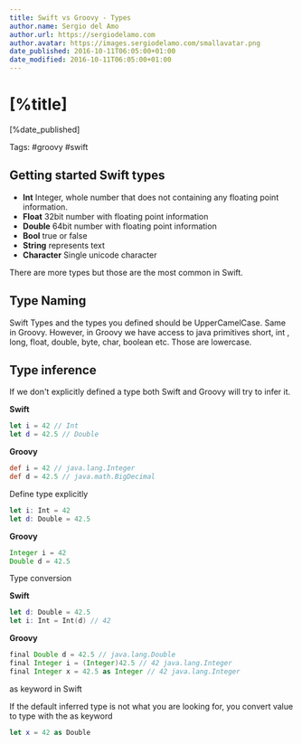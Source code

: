 ```yaml
---
title: Swift vs Groovy - Types
author.name: Sergio del Amo
author.url: https://sergiodelamo.com
author.avatar: https://images.sergiodelamo.com/smallavatar.png 
date_published: 2016-10-11T06:05:00+01:00
date_modified: 2016-10-11T06:05:00+01:00
---
```


# [%title]

[%date_published]

Tags: #groovy #swift

## Getting started Swift types

- **Int** Integer, whole number that does not containing any floating point information.
- **Float** 32bit number with floating point information
- **Double** 64bit number with floating point information
- **Bool** true or false
- **String** represents text
- **Character** Single unicode character

There are more types but those are the most common in Swift.

## Type Naming

Swift Types and the types you defined should be UpperCamelCase. Same in Groovy. However, in Groovy we have access to java primitives short, int , long, float, double, byte, char, boolean etc. Those are lowercase.

## Type inference

If we don't explicitly defined a type both Swift and Groovy will try to infer it.

**Swift**

```swift
let i = 42 // Int
let d = 42.5 // Double
```

**Groovy**

```groovy
def i = 42 // java.lang.Integer
def d = 42.5 // java.math.BigDecimal
````

Define type explicitly

```swift
let i: Int = 42
let d: Double = 42.5
```

**Groovy**

```groovy
Integer i = 42
Double d = 42.5
```

Type conversion

**Swift**

```swift
let d: Double = 42.5
let i: Int = Int(d) // 42
```

**Groovy**

```groovy
final Double d = 42.5 // java.lang.Double
final Integer i = (Integer)42.5 // 42 java.lang.Integer
final Integer x = 42.5 as Integer // 42 java.lang.Integer
```

as keyword in Swift

If the default inferred type is not what you are looking for, you convert value to type with the as keyword

```swift
let x = 42 as Double
```
